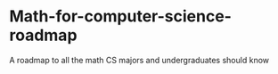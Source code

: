 # Math-for-computer-science-roadmap
A roadmap to all the math CS majors and undergraduates should know
